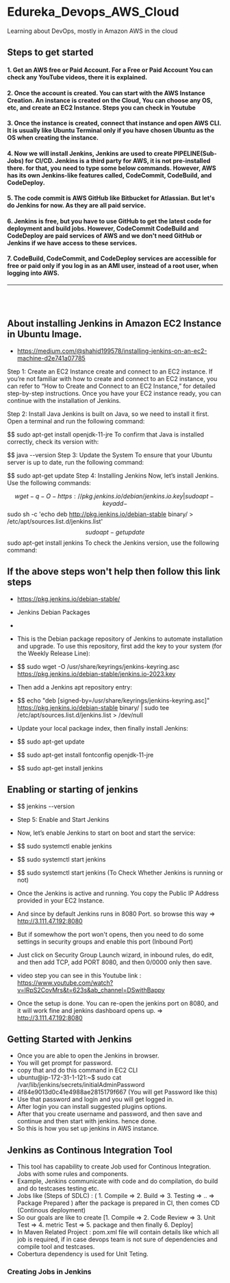 # Edureka_Devops_AWS_Cloud
Learning about DevOps, mostly in Amazon AWS in the cloud

## Steps to get started
#### 1. Get an AWS free or Paid Account. For a Free or Paid Account You can check any YouTube videos, there it is explained.
#### 2. Once the account is created. You can start with the AWS Instance Creation. An instance is created on the Cloud, You can choose any OS, etc, and create an EC2 Instance. Steps you can check in Youtube
#### 3. Once the instance is created, connect that instance and open AWS CLI. It is usually like Ubuntu Terminal only if you have chosen Ubuntu as the OS when creating the instance. 
#### 4. Now we will install Jenkins, Jenkins are used to create PIPELINE(Sub-Jobs) for CI/CD. Jenkins is a third party for AWS, it is not pre-installed there. for that, you need to type some below commands. However, AWS has its own Jenkins-like features called, CodeCommit, CodeBuild, and CodeDeploy.
#### 5. The code commit is AWS GitHub like Bitbucket for Atlassian. But let's do Jenkins for now. As they are all paid service.
#### 6. Jenkins is free, but you have to use GitHub to get the latest code for deployment and build jobs. However, CodeCommit CodeBuild and CodeDeploy are paid services of AWS and we don't need GitHub or Jenkins if we have access to these services.
#### 7. CodeBuild, CodeCommit, and CodeDeploy services are accessible for free or paid only if you log in as an AMI user, instead of a root user, when logging into AWS.

----------------------------------------------
<br><br/>

## About installing Jenkins in Amazon EC2 Instance in Ubuntu Image.
* https://medium.com/@shahid199578/installing-jenkins-on-an-ec2-machine-d2e741a07785

Step 1: Create an EC2 Instance
create and connect to an EC2 instance. If you’re not familiar with how to create and connect to an EC2 instance, you can refer to “How to Create and Connect to an EC2 Instance,” for detailed step-by-step instructions. Once you have your EC2 instance ready, you can continue with the installation of Jenkins.

Step 2: Install Java
Jenkins is built on Java, so we need to install it first. Open a terminal and run the following command:

$$ sudo apt-get install openjdk-11-jre
To confirm that Java is installed correctly, check its version with:

$$ java --version
Step 3: Update the System
To ensure that your Ubuntu server is up to date, run the following command:

$$ sudo apt-get update
Step 4: Installing Jenkins
Now, let’s install Jenkins. Use the following commands:

$$ wget -q -O - https://pkg.jenkins.io/debian/jenkins.io.key | sudo apt-key add -
$$ sudo sh -c 'echo deb http://pkg.jenkins.io/debian-stable binary/ > /etc/apt/sources.list.d/jenkins.list'
$$ sudo apt-get update
$$ sudo apt-get install jenkins
To check the Jenkins version, use the following command:


## If the above steps won't help then follow this link steps
* https://pkg.jenkins.io/debian-stable/
* Jenkins Debian Packages
* 
* This is the Debian package repository of Jenkins to automate installation and upgrade. To use this repository, first add the key to your system (for the Weekly Release Line):

    
 * $$ sudo wget -O /usr/share/keyrings/jenkins-keyring.asc  https://pkg.jenkins.io/debian-stable/jenkins.io-2023.key
  
* Then add a Jenkins apt repository entry:
    
* $$  echo "deb [signed-by=/usr/share/keyrings/jenkins-keyring.asc]"     https://pkg.jenkins.io/debian-stable binary/ | sudo tee     /etc/apt/sources.list.d/jenkins.list > /dev/null
  
* Update your local package index, then finally install Jenkins:

   
* $$ sudo apt-get update
* $$ sudo apt-get install fontconfig openjdk-11-jre
* $$ sudo apt-get install jenkins

## Enabling or starting of jenkins

* $$ jenkins --version
* Step 5: Enable and Start Jenkins
* Now, let’s enable Jenkins to start on boot and start the service:

* $$ sudo systemctl enable jenkins
* $$ sudo systemctl start jenkins
* $$ sudo systemctl start jenkins   (To Check Whether Jenkins is running or not)

* Once the Jenkins is active and running. You copy the Public IP Address provided in your EC2 Instance.
* And since by default Jenkins runs in 8080 Port. so browse this way => http://3.111.47.192:8080
* But if somewhow the port won't opens, then you need to do some settings in security groups and enable this port (Inbound Port)
* Just click on Security Group Launch wizard, in inbound rules, do edit, and then add TCP, add PORT 8080, and then 0/0000 only then save.
* video step you can see in this Youtube link : https://www.youtube.com/watch?v=lRpS2CovMrs&t=623s&ab_channel=DSwithBappy
* Once the setup is done. You can re-open the jenkins port on 8080, and it will work fine and jenkins dashboard opens up. => http://3.111.47.192:8080

  
## Getting Started with Jenkins
* Once you are able to open the Jenkins in browser.
* You will get prompt for password.
* copy that and do this command in EC2 CLI
* ubuntu@ip-172-31-1-121:~$ sudo cat /var/lib/jenkins/secrets/initialAdminPassword
* 4f84e9013d0c41e4988ae2815179f667 (You will get Password like this)
* Use that password and login and you will get logged in.
* After login you can install suggested plugins options.
* After that you create username and password, and then save and continue and then start with jenkins. hence done.
* So this is how you set up jenkins in AWS instance.

## Jenkins as Continous Integration Tool
* This tool has capability to create Job used for Continous Integration. Jobs with some rules and components.
* Example, Jenkins communicate with code and do compilation, do build and do testcases testing etc.
* Jobs like  (Steps of SDLC) :   ( 1. Compile  =>   2. Build  =>  3. Testing  =>  ..    => Package Prepared )  after the package is prepared in CI, then comes CD (Continous deployment)
* So our goals are like to create [1. Compile => 2. Code Review => 3. Unit Test => 4. metric Test => 5. package and then finally 6. Deploy]
* In Maven Related Project : pom.xml file will contain details like which all job is required, if in case devops team is not sure of dependencies and compile tool and testcases.
* Cobertura dependency is used for Unit Teting.
### Creating Jobs in Jenkins




